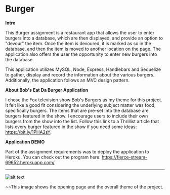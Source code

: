# Burger

**Intro**

This Burger assignment is a restaurant app that allows the user to enter burgers into a database, which are then displayed, and provide an option to "devour" the item. Once the item is devoured, it is marked as so in the database, and then the item is moved to another location on the page. The application also offers the user the opportunity to enter new burgers into the database.

This application utilizes MySQL, Node, Express, Handlebars and Sequelize to gather, display and record the information about the various burgers. Additionally, the application follows an MVC design pattern.

**About Bob's Eat Da Burger Application**

I chose the Fox television show Bob's Burgers as my theme for this project. It felt like a good fit considering the underlying subject matter was food, specifically burgers. The items that are pre-set into the database are burgers featured in the show. I encourage users to include their own burgers from the show into the list. Follow this link to a Thrillist article that lists every burger featured in the show if you need some ideas: https://bit.ly/1PHA2sY.

**Application DEMO**

Part of the assignment requirements was to deploy the application to Heroku. You can check out the program here: https://fierce-stream-69652.herokuapp.com/

---------------

![alt text](https://i.imgur.com/McDhkhi.jpg)

~~This image shows the opening page and the overall theme of the project.

